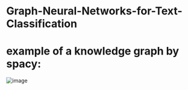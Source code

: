 # Graph-Neural-Networks-for-Text-Classification

# example of a knowledge graph by spacy:

![image](https://github.com/user-attachments/assets/163bac63-128a-4a95-8929-fa38480d332d)
